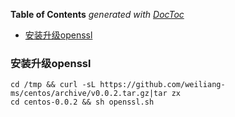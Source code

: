 <!-- START doctoc generated TOC please keep comment here to allow auto update -->
<!-- DON'T EDIT THIS SECTION, INSTEAD RE-RUN doctoc TO UPDATE -->
**Table of Contents**  *generated with [DocToc](https://github.com/thlorenz/doctoc)*

- [安装升级openssl](#%E5%AE%89%E8%A3%85%E5%8D%87%E7%BA%A7openssl)

<!-- END doctoc generated TOC please keep comment here to allow auto update -->

### 安装升级openssl

    cd /tmp && curl -sL https://github.com/weiliang-ms/centos/archive/v0.0.2.tar.gz|tar zx
    cd centos-0.0.2 && sh openssl.sh
